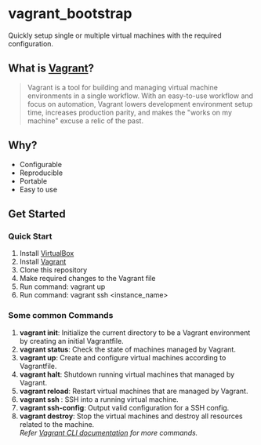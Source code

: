 # vagrant_bootstrap
Quickly setup single or multiple virtual machines with the required configuration.

## What is [Vagrant](https://www.vagrantup.com/)?
>Vagrant is a tool for building and managing virtual machine environments in a single workflow. With an easy-to-use workflow and focus on automation, Vagrant lowers development environment setup time, increases production parity, and makes the "works on my machine" excuse a relic of the past.

## Why?
* Configurable
* Reproducible
* Portable
* Easy to use

## Get Started
### Quick Start
1. Install [VirtualBox](https://www.virtualbox.org/wiki/Downloads)
2. Install [Vagrant](https://www.vagrantup.com/downloads.html)
3. Clone this repository
4. Make required changes to the Vagrant file
5. Run command: vagrant up
6. Run command: vagrant ssh <instance_name>

### Some common Commands
1. __vagrant init__:  Initialize the current directory to be a Vagrant environment by creating an initial Vagrantfile.
2. __vagrant status__: Check the state of machines managed by Vagrant.
3. __vagrant up__: Create and configure virtual machines according to Vagrantfile.
4. __vagrant halt__: Shutdown running virtual machines that managed by Vagrant.
5. __vagrant reload__: Restart virtual machines that are managed by Vagrant.
6. __vagrant ssh <instance>__: SSH into a running virtual machine.
7. __vagrant ssh-config__: Output valid configuration for a SSH config.
8. __vagrant destroy__: Stop the virtual machines and destroy all resources related to the machine.  
_Refer [Vagrant CLI documentation](https://www.vagrantup.com/docs/cli/) for more commands._
